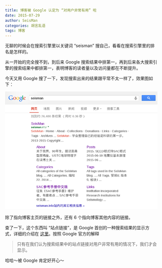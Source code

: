 ```yaml
---
title: 博客被 Google 认定为 “对用户非常有用” 啦
date: 2015-07-29
author: SeisMan
categories: 胡言乱语
tags: 博客
---
```


无聊的时候会在搜索引擎里以关键词 “seisman” 搜自己，看看在搜索引擎里的排名是怎样的。

从一开始的完全搜不到，到后来 Google 搜索结果中排第一，再到后来各大搜索引擎的搜索结果中都排第一，表明博客的读者量以及访问量都在不断提升。

今天又用 Google 搜了一下，发现搜索出来的结果跟平常不太一样了，效果图如下：

![](/images/2015072901.png)

除了指向博客主页的链接之外，还有 6 个指向博客其他内容的链接。

查了一下，这个东西叫 “站点链接”，是 Google 首创的一种搜索结果的显示方式，详细的介绍在 [这里](https://support.google.com/webmasters/answer/47334?hl=zh-Hans)。按照 Google 官方的解释

> 只有在我们认为搜索结果中的站点链接对用户非常有用的情况下，我们才会显示。

哈哈～被 Google 肯定好开心～
